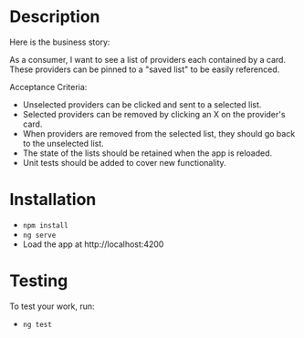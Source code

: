 # Description

Here is the business story:

As a consumer, I want to see a list of providers each contained by a card. These providers can be pinned to a "saved list" to be easily referenced.

Acceptance Criteria:

- Unselected providers can be clicked and sent to a selected list.
- Selected providers can be removed by clicking an X on the provider's card.
- When providers are removed from the selected list, they should go back to the unselected list.
- The state of the lists should be retained when the app is reloaded.
- Unit tests should be added to cover new functionality.

# Installation

- `npm install`
- `ng serve`
- Load the app at http://localhost:4200 

# Testing

To test your work, run:

- `ng test`
